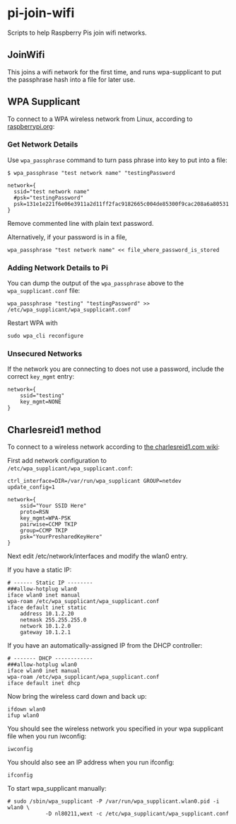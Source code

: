 # pi-join-wifi

Scripts to help Raspberry Pis join wifi networks.

## JoinWifi

This joins a wifi network for the first time, and runs wpa-supplicant to put the passphrase hash into a file for later use.

## WPA Supplicant

To connect to a WPA wireless network from Linux, according to [raspberrypi.org](https://www.raspberrypi.org/documentation/configuration/wireless/wireless-cli.md):

### Get Network Details

Use `wpa_passphrase` command to turn pass phrase into key to put into a file:

```
$ wpa_passphrase "test network name" "testingPassword

network={
  ssid="test network name"
  #psk="testingPassword"
  psk=131e1e221f6e06e3911a2d11ff2fac9182665c004de85300f9cac208a6a80531
}
```

Remove commented line with plain text password.

Alternatively, if your password is in a file,

```plain
wpa_passphrase "test network name" << file_where_password_is_stored
```

### Adding Network Details to Pi

You can dump the output of the `wpa_passphrase` above to the `wpa_supplicant.conf` file:

```plain
wpa_passphrase "testing" "testingPassword" >> /etc/wpa_supplicant/wpa_supplicant.conf
```

Restart WPA with 

```plain
sudo wpa_cli reconfigure
```

### Unsecured Networks

If the network you are connecting to does not use a password, 
include the correct `key_mgmt` entry:

```plain
network={
    ssid="testing"
    key_mgmt=NONE
}
```



## Charlesreid1 method 

To connect to a wireless network according to [the charlesreid1.com wiki](https://charlesreid1.com/wiki/Linux/Wireless):

First add network configuration to `/etc/wpa_supplicant/wpa_supplicant.conf`:

```plain
ctrl_interface=DIR=/var/run/wpa_supplicant GROUP=netdev
update_config=1

network={
    ssid="Your SSID Here"
    proto=RSN
    key_mgmt=WPA-PSK
    pairwise=CCMP TKIP
    group=CCMP TKIP
    psk="YourPresharedKeyHere"
}
```

Next edit /etc/network/interfaces and modify the wlan0 entry.

If you have a static IP: 

```plain
# ------ Static IP --------
###allow-hotplug wlan0
iface wlan0 inet manual
wpa-roam /etc/wpa_supplicant/wpa_supplicant.conf
iface default inet static
    address 10.1.2.20
    netmask 255.255.255.0
    network 10.1.2.0
    gateway 10.1.2.1
```

If you have an automatically-assigned IP from the DHCP controller:

```plain
# ------- DHCP ------------
###allow-hotplug wlan0
iface wlan0 inet manual
wpa-roam /etc/wpa_supplicant/wpa_supplicant.conf
iface default inet dhcp
```

Now bring the wireless card down and back up:

```plain
ifdown wlan0
ifup wlan0
```

You should see the wireless network you specified in your wpa supplicant file when you run iwconfig:

```plain
iwconfig
```

You should also see an IP address when you run ifconfig:

```plain
ifconfig
```

To start wpa_supplicant manually:

```plain
# sudo /sbin/wpa_supplicant -P /var/run/wpa_supplicant.wlan0.pid -i wlan0 \
			-D nl80211,wext -c /etc/wpa_supplicant/wpa_supplicant.conf
```
